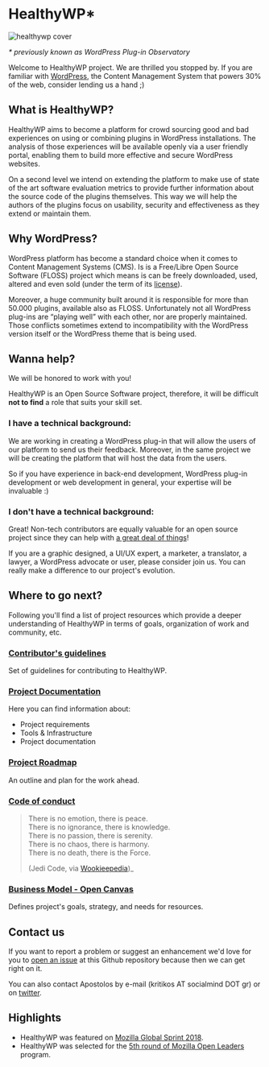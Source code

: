 # HealthyWP*

![healthywp cover](http://apostolos.kritikos.me/wp-content/uploads/2018/05/2018-04-23_213018.0828970000.png)

_* previously known as WordPress Plug-in Observatory_

Welcome to HealthyWP project. We are thrilled you stopped by. If you are familiar with [WordPress](http://www.wordpress.org), the Content Management System that powers 30% of the web, consider lending us a hand ;)

## What is HealthyWP?

HealthyWP aims to become a platform for crowd sourcing good and bad experiences on using or combining plugins in WordPress installations. The analysis of those experiences will be available openly via a user friendly portal, enabling them to build more effective and secure WordPress websites.

On a second level we intend on extending the platform to make use of state of the art software evaluation metrics to provide further information about the source code of the plugins themselves. This way we will help the authors of the plugins focus on usability, security and effectiveness as they extend or maintain them.


## Why WordPress?

WordPress platform has become a standard choice when it comes to Content Management Systems (CMS). Is is a Free/Libre Open Source Software (FLOSS) project which means is can be freely downloaded, used, altered and even sold (under the term of its [license](https://wordpress.org/about/license/)).

Moreover, a huge community built around it is responsible for more than 50.000 plugins, available also as FLOSS. Unfortunately not all WordPress plug-ins are “playing well” with each other, nor are properly maintained. Those conflicts sometimes extend to incompatibility with the WordPress version itself or the WordPress theme that is being used.


## Wanna help?

We will be honored to work with you! 

HealthyWP is an Open Source Software project, therefore, it will be difficult __not to find__ a role that suits your skill set.

### I __have__ a technical background:

We are working in creating a WordPress plug-in that will allow the users of our platform to send us their feedback. Moreover, in the same project we will be creating the platform that will host the data from the users. 

So if you have experience in back-end development, WordPress plug-in development or web development in general, your expertise will be invaluable :)

### I __don't__ have a technical background:

Great! Non-tech contributors are equally valuable for an open source project since they can help with [a great deal of things](https://opensource.com/life/16/1/8-ways-contribute-open-source-without-writing-code)! 

If you are a graphic designed, a UI/UX expert, a marketer, a translator, a lawyer, a WordPress advocate or user, please consider join us. You can really make a difference to our project's evolution.

## Where to go next?

Following you'll find a list of project resources which provide a deeper understanding of HealthyWP in terms of goals, organization of work and community, etc.
 
### [Contributor's guidelines](https://github.com/socialmind/healthywp/blob/master/CONTRIBUTING.md) 

Set of guidelines for contributing to HealthyWP.

### [Project Documentation](https://github.com/socialmind/healthywp/wiki)

Here you can find information about:

- Project requirements
- Tools & Infrastructure 
- Project documentation

### [Project Roadmap](https://github.com/socialmind/healthywp/wiki/Roadmap)

An outline and plan for the work ahead.  

### [Code of conduct](https://github.com/socialmind/healthywp/blob/master/Code-Of-Conduct.md) 

> There is no emotion, there is peace.  
> There is no ignorance, there is knowledge.  
> There is no passion, there is serenity.  
> There is no chaos, there is harmony.  
> There is no death, there is the Force.  
>  
>(Jedi Code, via [Wookieepedia](http://starwars.wikia.com/wiki/Jedi_Code))_

### [Business Model - Open Canvas](https://docs.google.com/presentation/d/1mA3lTrXo4gmmaws6mnya8IquVIEC9OK9JcxgD829RUg/edit) 

 Defines project's goals, strategy, and needs for resources.

## Contact us

If you want to report a problem or suggest an enhancement we'd love for you to [open an issue](https://github.com/socialmind/healthywp/issues) at this Github repository because then we can get right on it. 

You can also contact Apostolos by e-mail (kritikos AT socialmind DOT gr) or on [twitter](http://www.twitter.com/akritiko).

## Highlights

- HealthyWP was featured on [Mozilla Global Sprint 2018](https://www.mozillapulse.org/entry/640).
- HealthyWP was selected for the [5th round of Mozilla Open Leaders](https://mozilla.github.io/leadership-training/round-5/projects/#wordpress-plugin-observatory) program.
